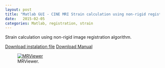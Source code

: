 ```yaml
---
layout: post
title: "Matlab GUI - CINE MRI Strain calculation using non-rigid registration"
date:   2015-02-05
categories: Matlab, registration, strain
---
```


Strain calculation using non-rigid image registration algorithm.

<div markdown="0">
<a href="https://bitbucket.org/kwerys/matlab_public/downloads" class="btn btn-info">Download instalation file</a>
<a href="{{ site.url }}/files/MRVIEWER_MANUAL_v0.1.pdf" class="btn btn-info">Download Manual</a>

</div>

<figure>
  <a href="{{ site.url }}/images/MRViewer/mrviewer.png"><img src="{{ site.url }}/images/MRViewer/mrviewer.png" alt="MRViewer"></a>
  <figcaption>MRViewer.</figcaption>
</figure>

